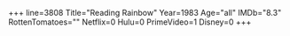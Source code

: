 +++
line=3808
Title="Reading Rainbow"
Year=1983
Age="all"
IMDb="8.3"
RottenTomatoes=""
Netflix=0
Hulu=0
PrimeVideo=1
Disney=0
+++

